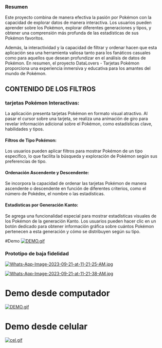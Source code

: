 ### Resumen
Este proyecto combina de manera efectiva la pasión por Pokémon con la capacidad de explorar datos de manera interactiva. Los usuarios pueden aprender sobre los Pokémon, explorar diferentes generaciones y tipos, y obtener una comprensión más profunda de las estadísticas de sus Pokémon favoritos.

Además, la interactividad y la capacidad de filtrar y ordenar hacen que esta aplicación sea una herramienta valiosa tanto para los fanáticos casuales como para aquellos que desean profundizar en el análisis de datos de Pokémon. En resumen, el proyecto DataLovers - Tarjetas Pokémon proporciona una experiencia inmersiva y educativa para los amantes del mundo de Pokémon.

## CONTENIDO DE LOS FILTROS
### tarjetas Pokémon Interactivas:

La aplicación presenta tarjetas Pokémon en formato visual atractivo.
Al pasar el cursor sobre una tarjeta, se realiza una animación de giro para revelar información adicional sobre el Pokémon, como estadísticas clave, habilidades y tipos.

#### Filtros de Tipo Pokémon:

Los usuarios pueden aplicar filtros para mostrar Pokémon de un tipo específico, lo que facilita la búsqueda y exploración de Pokémon según sus preferencias de tipo.

#### Ordenación Ascendente y Descendente:

Se incorpora la capacidad de ordenar las tarjetas Pokémon de manera ascendente o descendente en función de diferentes criterios, como el número de Pokédex, el nombre o las estadísticas.
#### Estadísticas por Generación Kanto:

Se agrega una funcionalidad especial para mostrar estadísticas visuales de los Pokémon de la generación Kanto.
Los usuarios pueden hacer clic en un botón dedicado para obtener información gráfica sobre cuántos Pokémon pertenecen a esta generación y cómo se distribuyen según su tipo.

#Demo
[![DEMO.gif](https://i.postimg.cc/ZKSs8Gph/DEMO.gif)](https://postimg.cc/7bKNDQKB)

### Prototipo de baja fidelidad

[![Whats-App-Image-2023-09-21-at-11-21-25-AM.jpg](https://i.postimg.cc/FFDF1XJz/Whats-App-Image-2023-09-21-at-11-21-25-AM.jpg)](https://postimg.cc/dDZcSX6c)

[![Whats-App-Image-2023-09-21-at-11-21-38-AM.jpg](https://i.postimg.cc/qqRT2gCR/Whats-App-Image-2023-09-21-at-11-21-38-AM.jpg)](https://postimg.cc/7GpdkH98)

# Demo desde computador

[![DEMO.gif](https://i.postimg.cc/ZKSs8Gph/DEMO.gif)](https://postimg.cc/7bKNDQKB)

# Demo desde celular

[![cel.gif](https://i.postimg.cc/fbkpk10Q/cel.gif)](https://postimg.cc/WDLXHWn5)

